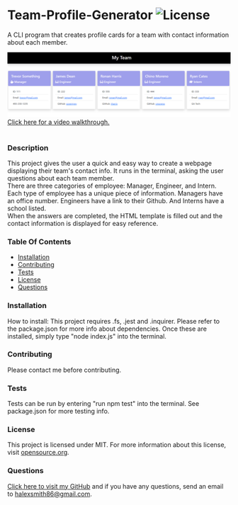 # Team-Profile-Generator ![License](https://img.shields.io/badge/License-MIT-blue.svg)

A CLI program that creates profile cards for a team with contact information about each member.

![screenshot of portfolio website](./src/screenshot.png?raw=true "screenshot of generated contact info")
[Click here for a video walkthrough.](https://drive.google.com/file/d/1qE-Zrs344kqTbqI--UQsE-3cQNJh4DmW/view?usp=sharing)<br><br>

### Description
This project gives the user a quick and easy way to create a webpage displaying their team's contact info. It runs in the terminal, asking the user questions about each team member.
<br>
There are three categories of employee: Manager, Engineer, and Intern. Each type of employee has a unique piece of information. Managers have an office number. Engineers have a link to their Github. And Interns have a school listed.
<br>
When the answers are completed, the HTML template is filled out and the contact information is displayed for easy reference.

### Table Of Contents
- [Installation](#Installation)
- [Contributing](#Contributing)
- [Tests](#Tests)
- [License](#License)
- [Questions](#Questions)

### Installation <a name="Installation"></a>
How to install: This project requires .fs, .jest and .inquirer. Please refer to the package.json for more info about dependencies. Once these are installed, simply type "node index.js" into the terminal.


### Contributing <a name="Contributing"></a>
Please contact me before contributing.

### Tests <a name="Tests"></a>
Tests can be run by entering "run npm test" into the terminal. See package.json for more testing info.

### License <a name="License"></a>
This project is licensed under MIT. For more information about this license, visit [opensource.org](http://www.opensource.org).

### Questions  <a name="Questions"></a>
[Click here to visit my GitHub](http://github.com/sorengrey/)
and if you have any questions, send an email to halexsmith86@gmail.com.
